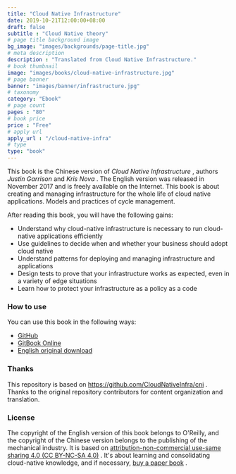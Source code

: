 ```yaml
---
title: "Cloud Native Infrastructure"
date: 2019-10-21T12:00:00+08:00
draft: false
subtitle : "Cloud Native theory"
# page title background image
bg_image: "images/backgrounds/page-title.jpg"
# meta description
description : "Translated from Cloud Native Infrastructure."
# book thumbnail
image: "images/books/cloud-native-infrastructure.jpg"
# page banner
banner: "images/banner/infrastructure.jpg"
# taxonomy
category: "Ebook"
# page count
pages : "80"
# book price
price : "Free"
# apply url
apply_url : "/cloud-native-infra"
# type
type: "book"
---
```


This book is the Chinese version of *Cloud Native Infrastructure* , authors *Justin Garrison* and *Kris Nova* . The English version was released in November 2017 and is freely available on the Internet. This book is about creating and managing infrastructure for the whole life of cloud native applications. Models and practices of cycle management.

After reading this book, you will have the following gains:

- Understand why cloud-native infrastructure is necessary to run cloud-native applications efficiently
- Use guidelines to decide when and whether your business should adopt cloud native
- Understand patterns for deploying and managing infrastructure and applications
- Design tests to prove that your infrastructure works as expected, even in a variety of edge situations
- Learn how to protect your infrastructure as a policy as a code

### How to use

You can use this book in the following ways:

- [GitHub](https://github.com/rootsongjc/cloud-native-infra)
- [GitBook Online](https://jimmysong.io/cloud-native-infra)
- [English original download](https://go.heptio.com/cloud-native-infrastructure)

### Thanks

This repository is based on https://github.com/CloudNativeInfra/cni . Thanks to the original repository contributors for content organization and translation.

### License

The copyright of the English version of this book belongs to O'Reilly, and the copyright of the Chinese version belongs to the publishing of the mechanical industry. It is based on [attribution-non-commercial use-same sharing 4.0 (CC BY-NC-SA 4.0)](https://creativecommons.org/licenses/by-nc-sa/4.0/deed.zh) . It's about learning and consolidating cloud-native knowledge, and if necessary, [buy a paper book](https://item.jd.com/12432007.html) .
